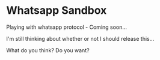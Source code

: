 # Whatsapp Sandbox

Playing with whatsapp protocol - Coming soon...

I'm still thinking about whether or not I should release this...

What do you think? Do you want?
